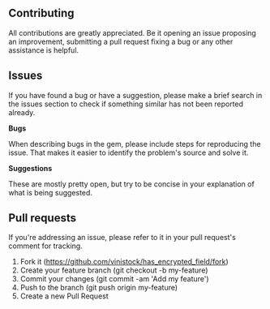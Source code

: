 ## Contributing

All contributions are greatly appreciated. Be it opening an issue proposing an improvement, submitting a pull request fixing a bug or any other assistance is helpful.

## Issues

If you have found a bug or have a suggestion, please make a brief search in the issues section to check if something similar has not been reported already.

**Bugs**

When describing bugs in the gem, please include steps for reproducing the issue. That makes it easier to identify the problem's source and solve it.

**Suggestions**

These are mostly pretty open, but try to be concise in your explanation of what is being suggested.

## Pull requests

If you're addressing an issue, please refer to it in your pull request's comment for tracking.

1. Fork it (https://github.com/vinistock/has_encrypted_field/fork)
2. Create your feature branch (git checkout -b my-feature)
3. Commit your changes (git commit -am 'Add my feature')
4. Push to the branch (git push origin my-feature)
5. Create a new Pull Request
